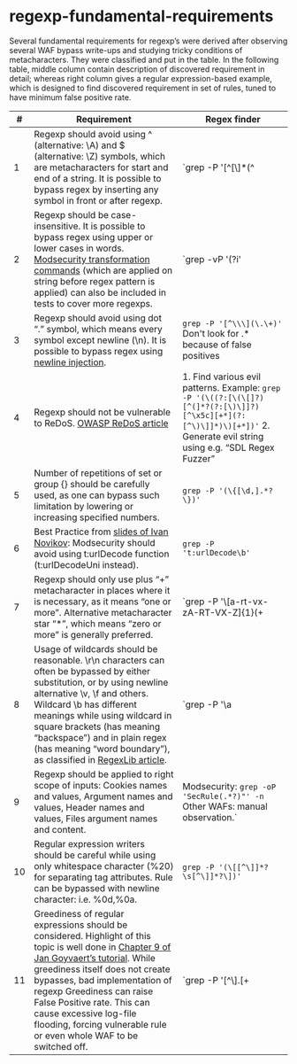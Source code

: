 # regexp-fundamental-requirements

Several fundamental requirements for regexp’s were derived after observing several WAF bypass write-ups and studying tricky conditions of metacharacters. They were classified and put in the table. In the following table, middle column contain description of discovered requirement in detail; whereas right column gives a regular expression-based example, which is designed to find discovered requirement in set of rules, tuned to have minimum false positive rate.


|#| Requirement  | Regex finder  |
|---|---|---|
|1|  Regexp should avoid using ^ (alternative: \A) and $ (alternative: \Z) symbols, which are metacharacters for start and end of a string. It is possible to bypass regex by inserting any symbol in front or after regexp. | `grep -P '[^\[\\]*(\^|\\A|\$|\\Z)'`  |
|2| Regexp should be case-insensitive. It is possible to bypass regex using upper or lower cases in words. [Modsecurity transformation commands](https://github.com/SpiderLabs/ModSecurity/wiki/Reference-Manual#cmdLine) (which are applied on string before regex pattern is applied) can also be included in tests to cover more regexps.  |  `grep -vP '\(\?i' | grep -v "t:lowercase" | grep -v "t:cmdLine"` |
|3| Regexp should avoid using dot “.” symbol, which means every symbol except newline (\n). It is possible to bypass regex using [newline injection](https://www.htbridge.com/blog/bypassing-bitrix-web-application-firewall-via-tiny-regexp-error.html).  |  `grep -P '[^\\\](\.\+)'` Don't look for .* because of false positives |
|4|  Regexp should not be vulnerable to ReDoS. [OWASP ReDoS article](https://www.owasp.org/index.php/Regular_expression_Denial_of_Service_-_ReDoS) | 1. Find various evil patterns. Example: `grep -P '(\((?:[\(\[]?)[^(]*?(?:[\)\]]?)[^\x5c][+*](?:[^\)\]]*)\)[+*])'` 2. Generate evil string using e.g. “SDL Regex Fuzzer” |
|5| Number of repetitions of set or group {} should be carefully used, as one can bypass such limitation by lowering or increasing specified numbers.  |  `grep -P '(\{[\d,].*?\})'` |
|6| Best Practice from [slides of Ivan Novikov](http://www.slideshare.net/d0znpp/lie-tomephd2013): Modsecurity should avoid using t:urlDecode function (t:urlDecodeUni instead).  |  `grep -P 't:urlDecode\b'` |
|7|  Regexp should only use plus “+” metacharacter in places where it is necessary, as it means “one or more”. Alternative metacharacter star “*”, which means “zero or more” is generally preferred. |  `grep -P '\\[a-rt-vx-zA-RT-VX-Z]{1}(\+|\*)?'` This regexp tunes false positive rate to exclude wildcards \s, \S, \w, \W due to their prevalent use` |
|8| Usage of wildcards should be reasonable. \r\n characters can often be bypassed by either substitution, or by using newline alternative \v, \f and others. Wildcard \b has different meanings while using wildcard in square brackets (has meaning “backspace”) and in plain regex (has meaning “word boundary”), as classified in [RegexLib article](http://regexlib.com/CheatSheet.aspx).  | `grep -P '\\a|\[[^\]]*?\\b[^\[]*?\]|\\t|\\r|\\v|\\f|\\n'`  |
|9| Regexp should be applied to right scope of inputs: Cookies names and values, Argument names and values, Header names and values, Files argument names and content.  |  Modsecurity: `grep -oP 'SecRule(.*?)"' -n` Other WAFs: manual observation.` |
|10| Regular expression writers should be careful while using only whitespace character (%20) for separating tag attributes. Rule can be bypassed with newline character: i.e. %0d,%0a.  |  `grep -P '(\[[^\]]*?\s[^\]]*?\])'` |
|11| Greediness of regular expressions should be considered. Highlight of this topic is well done in [Chapter 9 of Jan Goyvaert’s tutorial](https://www.princeton.edu/~mlovett/reference/Regular-Expressions.pdf). While greediness itself does not create bypasses, bad implementation of regexp Greediness can raise False Positive rate. This can cause excessive log-file flooding, forcing vulnerable rule or even whole WAF to be switched off.  |  `grep -P '[^\\]\.[\+|\*][^\?]'` |
